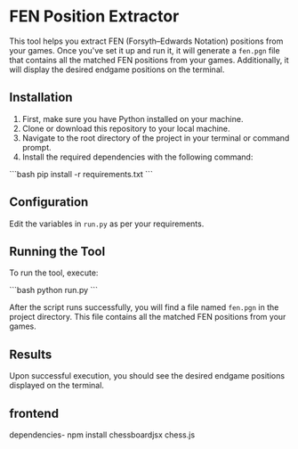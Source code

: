 # FEN Position Extractor

This tool helps you extract FEN (Forsyth–Edwards Notation) positions from your games. Once you've set it up and run it, it will generate a `fen.pgn` file that contains all the matched FEN positions from your games. Additionally, it will display the desired endgame positions on the terminal.

## Installation

1. First, make sure you have Python installed on your machine.
2. Clone or download this repository to your local machine.
3. Navigate to the root directory of the project in your terminal or command prompt.
4. Install the required dependencies with the following command:

\```bash
pip install -r requirements.txt
\```

## Configuration

Edit the variables in `run.py` as per your requirements.

## Running the Tool

To run the tool, execute:

\```bash
python run.py
\```

After the script runs successfully, you will find a file named `fen.pgn` in the project directory. This file contains all the matched FEN positions from your games.

## Results

Upon successful execution, you should see the desired endgame positions displayed on the terminal.

## frontend
dependencies- npm install chessboardjsx chess.js

